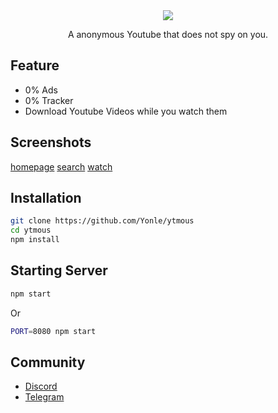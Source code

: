<div align="center">
	<img src="https://github.com/Yonle/ytmous/blob/master/public/banner.png?raw=true">
	<p>A anonymous Youtube that does not spy on you.</p>
</div>

## Feature
- 0% Ads
- 0% Tracker
- Download Youtube Videos while you watch them

## Screenshots
[homepage](https://github.com/Yonle/ytmous/blob/master/Screenshots/homepage.png?raw=true)
[search](https://github.com/Yonle/ytmous/blob/master/Screenshots/search.png?raw=true)
[watch](https://github.com/Yonle/ytmous/blob/master/Screenshots/watch.png?raw=true)

## Installation
```bash
git clone https://github.com/Yonle/ytmous
cd ytmous
npm install
```

## Starting Server
```bash
npm start
```
Or
```bash
PORT=8080 npm start
```

## Community
- [Discord](https://dsc.gg/yonle)
- [Telegram](https://t.me/yonlecoder)
